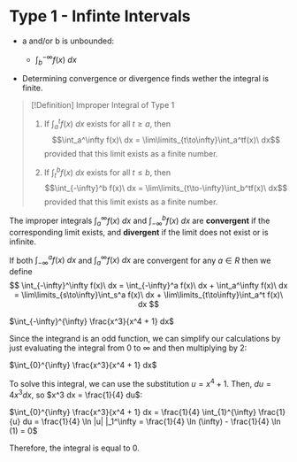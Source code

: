 # Type 1 - Infinte Intervals

- a and/or b is unbounded:
	- $\int_b^{-\infty}f(x)\ dx$

- Determining convergence or divergence finds wether the integral is finite.

>[!Definition] Improper Integral of Type 1
>1. If $\int_a^t f(x)\ dx$ exists for all $t \ge a$, then
>$$\int_a^\infty f(x)\ dx = \lim\limits_{t\to\infty}\int_a^tf(x)\ dx$$
>provided that this limit exists as a finite number.
>
>2. If $\int_t^b f(x)\ dx$ exists for all $t \le b$, then
>   $$\int_{-\infty}^b f(x)\ dx = \lim\limits_{t\to-\infty}\int_b^tf(x)\ dx$$
>   provided that this limit exists as a finite number.

The improper integrals $\int_a^\infty f(x)\ dx$ and $\int_{-\infty}^b f(x)\ dx$ are **convergent** if the corresponding limit exists, and **divergent** if the limit does not exist or is infinite.

If both  $\int_{-\infty}^a f(x)\ dx$ and $\int_a^\infty f(x)\ dx$ are convergent for any $a\in R$ then we define
$$
\int_{-\infty}^\infty f(x)\ dx = 
\int_{-\infty}^a f(x)\ dx + \int_a^\infty f(x)\ dx = \lim\limits_{s\to\infty}\int_s^a f(x)\ dx + \lim\limits_{t\to\infty}\int_a^t f(x)\ dx
$$

$\int_{-\infty}^{\infty} \frac{x^3}{x^4 + 1} dx$

Since the integrand is an odd function, we can simplify our calculations by just evaluating the integral from $0$ to $\infty$ and then multiplying by $2$:

$\int_{0}^{\infty} \frac{x^3}{x^4 + 1} dx$

To solve this integral, we can use the substitution $u = x^4 + 1$. Then, $du = 4x^3 dx$, so $x^3 dx = \frac{1}{4} du$:

$\int_{0}^{\infty} \frac{x^3}{x^4 + 1} dx = \frac{1}{4} \int_{1}^{\infty} \frac{1}{u} du = \frac{1}{4} \ln |u| |_1^\infty = \frac{1}{4} \ln (\infty) - \frac{1}{4} \ln (1) = 0$

Therefore, the integral is equal to $0$.